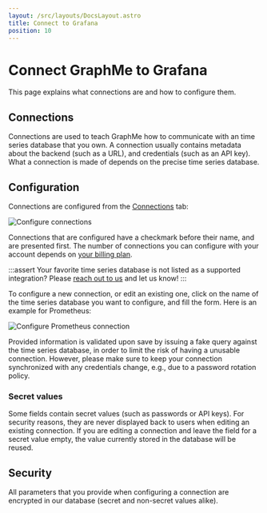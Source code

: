 ```yaml
---
layout: /src/layouts/DocsLayout.astro
title: Connect to Grafana
position: 10
---
```


# Connect GraphMe to Grafana

This page explains what connections are and how to configure them.

## Connections

Connections are used to teach GraphMe how to communicate with an time series database that you own.
A connection usually contains metadata about the backend (such as a URL), and credentials (such as an API key).
What a connection is made of depends on the precise time series database.


## Configuration

Connections are configured from the [Connections](https://console.graphme.app) tab:

![Configure connections](/images/connections.png)

Connections that are configured have a checkmark before their name, and are presented first.
The number of connections you can configure with your account depends on [your billing plan](billing).

:::assert
Your favorite time series database is not listed as a supported integration?
Please [reach out to us](mailto:hello@graphme.app) and let us know!
:::

To configure a new connection, or edit an existing one, click on the name of the time series database you want to configure, and fill the form.
Here is an example for Prometheus:

![Configure Prometheus connection](/images/connections-prometheus.png)

Provided information is validated upon save by issuing a fake query against the time series database, in order to limit the risk of having a unusable connection.
However, please make sure to keep your connection synchronized with any credentials change, e.g., due to a password rotation policy.

### Secret values

Some fields contain secret values (such as passwords or API keys).
For security reasons, they are never displayed back to users when editing an existing connection.
If you are editing a connection and leave the field for a secret value empty, the value currently stored in the database will be reused.

## Security

All parameters that you provide when configuring a connection are encrypted in our database (secret and non-secret values alike).
